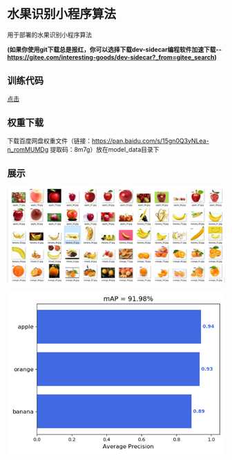 # 水果识别小程序算法
用于部署的水果识别小程序算法

**(如果你使用git下载总是报红，你可以选择下载dev-sidecar编程软件加速下载--https://gitee.com/interesting-goods/dev-sidecar?_from=gitee_search)**

## 训练代码

[点击](https://github.com/caip1299920300/fruit_weixin/tree/fruit_yolov3)

## 权重下载
下载百度网盘权重文件（链接：https://pan.baidu.com/s/15gn0Q3yNLea-n_romMUMDg 提取码：8m7g）放在model_data目录下


## 展示
![test](model_data/测试集.jpg)

![map](model_data/mAP.png)

